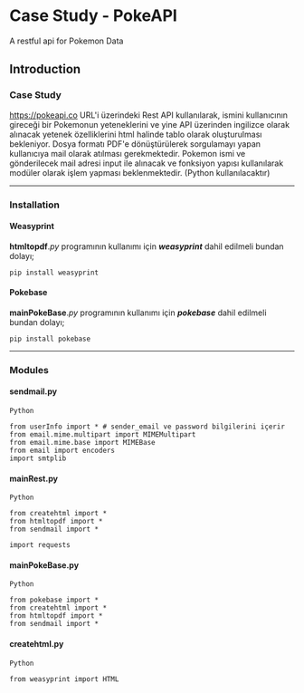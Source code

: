 # Case Study - PokeAPI
A restful api for Pokemon Data

## Introduction

### Case Study
https://pokeapi.co URL'i üzerindeki Rest API kullanılarak, ismini kullanıcının gireceği bir Pokemonun yeteneklerini ve yine API üzerinden ingilizce olarak alınacak yetenek özelliklerini html halinde tablo olarak oluşturulması bekleniyor. Dosya formatı PDF'e dönüştürülerek sorgulamayı yapan kullanıcıya mail olarak atılması gerekmektedir. Pokemon ismi ve gönderilecek mail adresi input ile alınacak ve fonksiyon yapısı kullanılarak modüler olarak işlem yapması beklenmektedir. (Python kullanılacaktır)

----
### Installation
#### Weasyprint
**htmltopdf**.*py* programının kullanımı için ***weasyprint*** dahil edilmeli bundan dolayı;

`pip install weasyprint`


#### Pokebase
**mainPokeBase**.*py* programının kullanımı için ***pokebase*** dahil edilmeli bundan dolayı;

`pip install pokebase`

---

### Modules
#### sendmail.py

```
Python

from userInfo import * # sender_email ve password bilgilerini içerir
from email.mime.multipart import MIMEMultipart
from email.mime.base import MIMEBase
from email import encoders
import smtplib
```
#### mainRest.py
```
Python

from createhtml import *
from htmltopdf import *
from sendmail import *

import requests
```
#### mainPokeBase.py
```
Python

from pokebase import *
from createhtml import *
from htmltopdf import *
from sendmail import *
```
#### createhtml.py
```
Python

from weasyprint import HTML
```